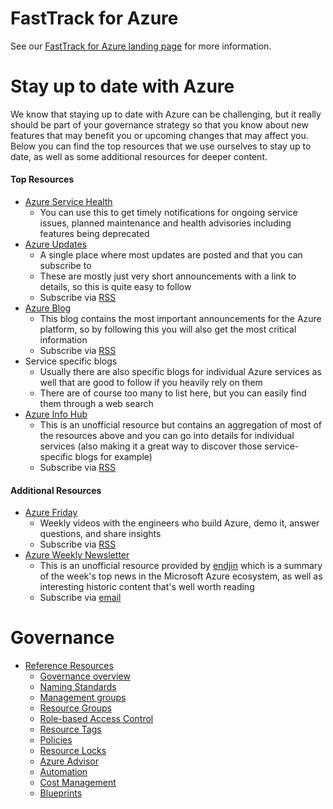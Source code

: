 # FastTrack for Azure

See our [FastTrack for Azure landing page](https://github.com/Azure/FastTrackForAzure) for more information.

# Stay up to date with Azure

We know that staying up to date with Azure can be challenging, but it really should be part of your governance strategy so that you know about new features that may benefit you or upcoming changes that may affect you. Below you can find the top resources that we use ourselves to stay up to date, as well as some additional resources for deeper content.

#### Top Resources

* [Azure Service Health](https://docs.microsoft.com/azure/service-health/service-health-overview)
    * You can use this to get timely notifications for ongoing service issues, planned maintenance and health advisories including features being deprecated
* [Azure Updates](https://azure.microsoft.com/updates/)
    * A single place where most updates are posted and that you can subscribe to
    * These are mostly just very short announcements with a link to details, so this is quite easy to follow
    * Subscribe via [RSS](https://azurecomcdn.azureedge.net/en-us/updates/feed/)
* [Azure Blog](https://azure.microsoft.com/blog/)
    * This blog contains the most important announcements for the Azure platform, so by following this you will also get the most critical information
    * Subscribe via [RSS](https://azurecomcdn.azureedge.net/en-us/blog/feed/)
* Service specific blogs
    * Usually there are also specific blogs for individual Azure services as well that are good to follow if you heavily rely on them
    * There are of course too many to list here, but you can easily find them through a web search
* [Azure Info Hub](http://aka.ms/azureinfohub)
    * This is an unofficial resource but contains an aggregation of most of the resources above and you can go into details for individual services (also making it a great way to discover those service-specific blogs for example)
    * Subscribe via [RSS](http://azureinfohub.azurewebsites.net/Feed?serviceTitle=Azure)

#### Additional Resources

* [Azure Friday](https://channel9.msdn.com/Shows/Azure-Friday)
    * Weekly videos with the engineers who build Azure, demo it, answer questions, and share insights
    * Subscribe via [RSS](https://channel9.msdn.com/Shows/Azure-Friday/feed)
* [Azure Weekly Newsletter](http://azureweekly.info/)
    * This is an unofficial resource provided by [endjin](https://endjin.com/) which is a summary of the week's top news in the Microsoft Azure ecosystem, as well as interesting historic content that's well worth reading
    * Subscribe via [email](http://azureweekly.info/)

# Governance

* [Reference Resources](articles/azure-governance-reference-resources.md)
    * [Governance overview](articles/azure-governance-reference-resources.md#governance-overview)
    * [Naming Standards](articles/azure-governance-reference-resources.md#naming-standards)
    * [Management groups](articles/azure-governance-reference-resources.md#management-groups)
    * [Resource Groups](articles/azure-governance-reference-resources.md#resource-groups)
    * [Role-based Access Control](articles/azure-governance-reference-resources.md#role-based-access-control)
    * [Resource Tags](articles/azure-governance-reference-resources.md#resource-tags)
    * [Policies](articles/azure-governance-reference-resources.md#policies)
    * [Resource Locks](articles/azure-governance-reference-resources.md#resource-locks)
    * [Azure Advisor](articles/azure-governance-reference-resources.md#azure-advisor)
    * [Automation](articles/azure-governance-reference-resources.md#automation)
    * [Cost Management](articles/azure-governance-reference-resources.md#cost-management)
    * [Blueprints](articles/azure-governance-reference-resources.md#blueprints)
